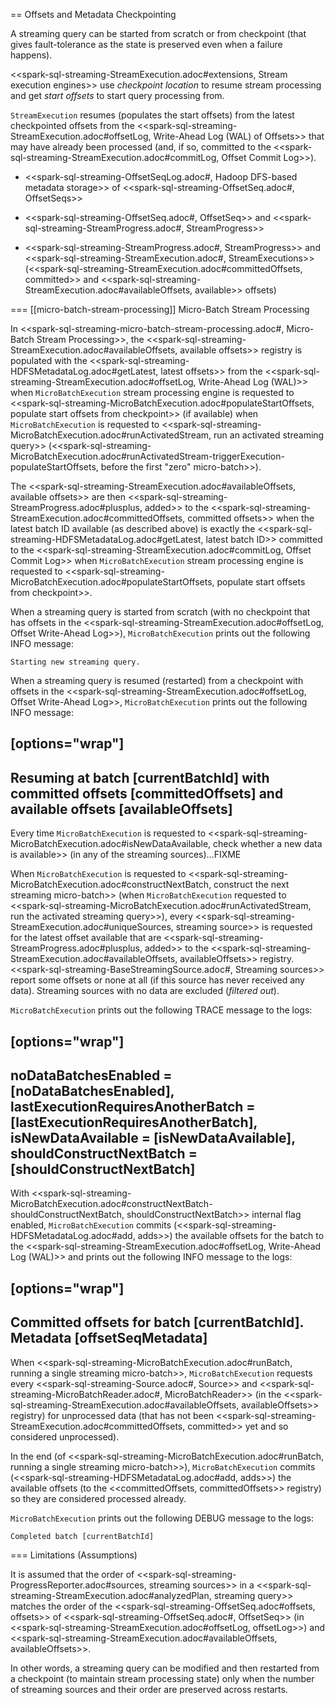 == Offsets and Metadata Checkpointing

A streaming query can be started from scratch or from checkpoint (that gives fault-tolerance as the state is preserved even when a failure happens).

<<spark-sql-streaming-StreamExecution.adoc#extensions, Stream execution engines>> use *checkpoint location* to resume stream processing and get *start offsets* to start query processing from.

`StreamExecution` resumes (populates the start offsets) from the latest checkpointed offsets from the <<spark-sql-streaming-StreamExecution.adoc#offsetLog, Write-Ahead Log (WAL) of Offsets>> that may have already been processed (and, if so, committed to the <<spark-sql-streaming-StreamExecution.adoc#commitLog, Offset Commit Log>>).

* <<spark-sql-streaming-OffsetSeqLog.adoc#, Hadoop DFS-based metadata storage>> of <<spark-sql-streaming-OffsetSeq.adoc#, OffsetSeqs>>

* <<spark-sql-streaming-OffsetSeq.adoc#, OffsetSeq>> and <<spark-sql-streaming-StreamProgress.adoc#, StreamProgress>>

* <<spark-sql-streaming-StreamProgress.adoc#, StreamProgress>> and <<spark-sql-streaming-StreamExecution.adoc#, StreamExecutions>> (<<spark-sql-streaming-StreamExecution.adoc#committedOffsets, committed>> and <<spark-sql-streaming-StreamExecution.adoc#availableOffsets, available>> offsets)

=== [[micro-batch-stream-processing]] Micro-Batch Stream Processing

In <<spark-sql-streaming-micro-batch-stream-processing.adoc#, Micro-Batch Stream Processing>>, the <<spark-sql-streaming-StreamExecution.adoc#availableOffsets, available offsets>> registry is populated with the <<spark-sql-streaming-HDFSMetadataLog.adoc#getLatest, latest offsets>> from the <<spark-sql-streaming-StreamExecution.adoc#offsetLog, Write-Ahead Log (WAL)>> when `MicroBatchExecution` stream processing engine is requested to <<spark-sql-streaming-MicroBatchExecution.adoc#populateStartOffsets, populate start offsets from checkpoint>> (if available) when `MicroBatchExecution` is requested to <<spark-sql-streaming-MicroBatchExecution.adoc#runActivatedStream, run an activated streaming query>> (<<spark-sql-streaming-MicroBatchExecution.adoc#runActivatedStream-triggerExecution-populateStartOffsets, before the first "zero" micro-batch>>).

The <<spark-sql-streaming-StreamExecution.adoc#availableOffsets, available offsets>> are then <<spark-sql-streaming-StreamProgress.adoc#plusplus, added>> to the <<spark-sql-streaming-StreamExecution.adoc#committedOffsets, committed offsets>> when the latest batch ID available (as described above) is exactly the <<spark-sql-streaming-HDFSMetadataLog.adoc#getLatest, latest batch ID>> committed to the <<spark-sql-streaming-StreamExecution.adoc#commitLog, Offset Commit Log>> when `MicroBatchExecution` stream processing engine is requested to <<spark-sql-streaming-MicroBatchExecution.adoc#populateStartOffsets, populate start offsets from checkpoint>>.

When a streaming query is started from scratch (with no checkpoint that has offsets in the <<spark-sql-streaming-StreamExecution.adoc#offsetLog, Offset Write-Ahead Log>>), `MicroBatchExecution` prints out the following INFO message:

```
Starting new streaming query.
```

When a streaming query is resumed (restarted) from a checkpoint with offsets in the <<spark-sql-streaming-StreamExecution.adoc#offsetLog, Offset Write-Ahead Log>>, `MicroBatchExecution` prints out the following INFO message:

[options="wrap"]
----
Resuming at batch [currentBatchId] with committed offsets [committedOffsets] and available offsets [availableOffsets]
----

Every time `MicroBatchExecution` is requested to <<spark-sql-streaming-MicroBatchExecution.adoc#isNewDataAvailable, check whether a new data is available>> (in any of the streaming sources)...FIXME

When `MicroBatchExecution` is requested to <<spark-sql-streaming-MicroBatchExecution.adoc#constructNextBatch, construct the next streaming micro-batch>> (when `MicroBatchExecution` requested to <<spark-sql-streaming-MicroBatchExecution.adoc#runActivatedStream, run the activated streaming query>>), every <<spark-sql-streaming-StreamExecution.adoc#uniqueSources, streaming source>> is requested for the latest offset available that are <<spark-sql-streaming-StreamProgress.adoc#plusplus, added>> to the <<spark-sql-streaming-StreamExecution.adoc#availableOffsets, availableOffsets>> registry. <<spark-sql-streaming-BaseStreamingSource.adoc#, Streaming sources>> report some offsets or none at all (if this source has never received any data). Streaming sources with no data are excluded (_filtered out_).

`MicroBatchExecution` prints out the following TRACE message to the logs:

[options="wrap"]
----
noDataBatchesEnabled = [noDataBatchesEnabled], lastExecutionRequiresAnotherBatch = [lastExecutionRequiresAnotherBatch], isNewDataAvailable = [isNewDataAvailable], shouldConstructNextBatch = [shouldConstructNextBatch]
----

With <<spark-sql-streaming-MicroBatchExecution.adoc#constructNextBatch-shouldConstructNextBatch, shouldConstructNextBatch>> internal flag enabled, `MicroBatchExecution` commits (<<spark-sql-streaming-HDFSMetadataLog.adoc#add, adds>>) the available offsets for the batch to the <<spark-sql-streaming-StreamExecution.adoc#offsetLog, Write-Ahead Log (WAL)>> and prints out the following INFO message to the logs:

[options="wrap"]
----
Committed offsets for batch [currentBatchId]. Metadata [offsetSeqMetadata]
----

When <<spark-sql-streaming-MicroBatchExecution.adoc#runBatch, running a single streaming micro-batch>>, `MicroBatchExecution` requests every <<spark-sql-streaming-Source.adoc#, Source>> and <<spark-sql-streaming-MicroBatchReader.adoc#, MicroBatchReader>> (in the <<spark-sql-streaming-StreamExecution.adoc#availableOffsets, availableOffsets>> registry) for unprocessed data (that has not been <<spark-sql-streaming-StreamExecution.adoc#committedOffsets, committed>> yet and so considered unprocessed).

In the end (of <<spark-sql-streaming-MicroBatchExecution.adoc#runBatch, running a single streaming micro-batch>>), `MicroBatchExecution` commits (<<spark-sql-streaming-HDFSMetadataLog.adoc#add, adds>>) the available offsets (to the <<committedOffsets, committedOffsets>> registry) so they are considered processed already.

`MicroBatchExecution` prints out the following DEBUG message to the logs:

```
Completed batch [currentBatchId]
```

=== Limitations (Assumptions)

It is assumed that the order of <<spark-sql-streaming-ProgressReporter.adoc#sources, streaming sources>> in a <<spark-sql-streaming-StreamExecution.adoc#analyzedPlan, streaming query>> matches the order of the <<spark-sql-streaming-OffsetSeq.adoc#offsets, offsets>> of <<spark-sql-streaming-OffsetSeq.adoc#, OffsetSeq>> (in <<spark-sql-streaming-StreamExecution.adoc#offsetLog, offsetLog>>) and <<spark-sql-streaming-StreamExecution.adoc#availableOffsets, availableOffsets>>.

In other words, a streaming query can be modified and then restarted from a checkpoint (to maintain stream processing state) only when the number of streaming sources and their order are preserved across restarts.
